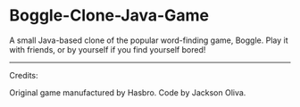 # Boggle-Clone-Java-Game
A small Java-based clone of the popular word-finding game, Boggle.
Play it with friends, or by yourself if you find yourself bored!

---------------

Credits:

Original game manufactured by Hasbro.
Code by Jackson Oliva. 
